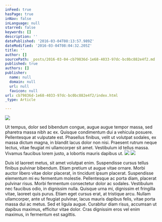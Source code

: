 ```yaml
---
inFeed: true
hasPage: true
inNav: false
inLanguage: null
starred: false
keywords: []
description: ''
datePublished: '2016-03-04T08:13:57.989Z'
dateModified: '2016-03-04T08:04:32.205Z'
title: ''
author: []
sourcePath: _posts/2016-03-04-cb79836d-1e68-4033-97dc-bc0bc882e4f2.md
published: true
authors: []
publisher:
  name: null
  domain: null
  url: null
  favicon: null
url: cb79836d-1e68-4033-97dc-bc0bc882e4f2/index.html
_type: Article

---
```

![](https://the-grid-user-content.s3-us-west-2.amazonaws.com/0c3960fa-6c78-44ab-ae1e-6989754e8ab9.jpg)

Ut tempus, dolor sed bibendum congue, augue augue tempor massa, sed pharetra massa nibh ac ex. Quisque condimentum dui a vehicula posuere. Pellentesque at vulputate est. Phasellus finibus, velit ut volutpat sodales, ex massa dictum magna, in blandit lacus dolor non nisi. Praesent rutrum neque lectus, vitae feugiat mi ullamcorper sit amet. Vestibulum id tellus massa. Vivamus faucibus lorem justo, a lobortis mauris dapibus ut.
![](https://the-grid-user-content.s3-us-west-2.amazonaws.com/4d78beaf-5ac3-47c5-a300-df9db38b00ad.jpg)
![](https://the-grid-user-content.s3-us-west-2.amazonaws.com/95e43565-e2dc-4ab1-88bb-51a97d42c563.jpg)

Duis id laoreet metus, sit amet volutpat enim. Suspendisse cursus tellus finibus pulvinar bibendum. Etiam pretium ut augue vitae ornare. Morbi auctor libero vitae dolor placerat, in tincidunt ipsum placerat. Suspendisse elementum mi eu fermentum molestie. Pellentesque ac porta diam, placerat pulvinar risus. Morbi fermentum consectetur dolor ac sodales. Vestibulum nec faucibus odio, in dignissim nulla. Quisque urna mi, dignissim et fringilla vitae, laoreet quis purus. Etiam eget cursus erat, at tristique arcu. Nullam ullamcorper, ante ut feugiat pulvinar, lacus mauris dapibus felis, vitae porta massa dui ac metus. Sed et ligula augue. Curabitur diam risus, accumsan ut dapibus maximus, efficitur vitae dolor. Cras dignissim eros vel enim maximus, in fermentum est sagittis.